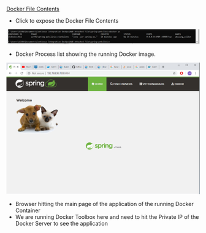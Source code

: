 [Docker File Contents](Dockerfile)

- Click to expose the Docker File Contents

![Docker ps command Contents](images/DockerPS.PNG)

- Docker Process list showing the running Docker image.

![Docker Image Running and Browser hitting the page](images/DockerContainerMainPage.PNG)

- Browser hitting the main page of the application of the running Docker Container
- We are running Docker Toolbox here and need to hit the Private IP of the Docker Server to see the application

